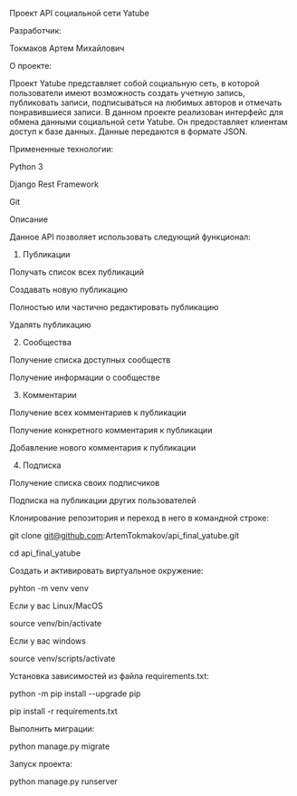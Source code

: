 Проект API социальной сети Yatube

Разработчик:

Токмаков Артем Михайлович


О проекте:

Проект Yatube представляет собой социальную сеть, в которой пользователи имеют возможность создать учетную запись, публиковать записи, подписываться на любимых авторов и отмечать понравившиеся записи. В данном проекте реализован интерфейс для обмена данными социальной сети Yatube. Он предоставляет клиентам доступ к базе данных. Данные передаются в формате JSON.

Примененные технологии:

Python 3

Django Rest Framework

Git

Описание

Данное API позволяет использовать следующий функционал:

1. Публикации

Получать список всех публикаций

Создавать новую публикацию

Полностью или частично редактировать публикацию

Удалять публикацию

2. Сообщества

Получение списка доступных сообществ

Получение информации о сообществе

3. Комментарии

Получение всех комментариев к публикации

Получение конкретного комментария к публикации

Добавление нового комментария к публикации

4. Подписка

Получение списка своих подписчиков

Подписка на публикации других пользователей


Клонирование репозитория и переход в него в командной строке:

git clone git@github.com:ArtemTokmakov/api_final_yatube.git

cd api_final_yatube

Cоздать и активировать виртуальное окружение:

pyhton -m venv venv

Если у вас Linux/MacOS

source venv/bin/activate

Если у вас windows

source venv/scripts/activate

Установка зависимостей из файла requirements.txt:

python -m pip install --upgrade pip

pip install -r requirements.txt

Выполнить миграции:

python manage.py migrate

Запуск проекта:

python manage.py runserver

